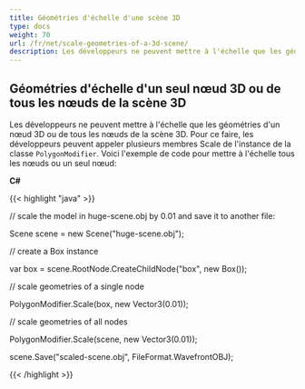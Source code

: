 ```yaml
---
title: Géométries d'échelle d'une scène 3D
type: docs
weight: 70
url: /fr/net/scale-geometries-of-a-3d-scene/
description: Les développeurs ne peuvent mettre à l'échelle que les géométries d'un nœud 3D ou de tous les nœuds de la scène 3D. Pour ce faire, les développeurs peuvent appeler plusieurs membres Scale de l'instance de classe PolygonModifier.
---
```

##  **Géométries d'échelle d'un seul nœud 3D ou de tous les nœuds de la scène 3D**
Les développeurs ne peuvent mettre à l'échelle que les géométries d'un nœud 3D ou de tous les nœuds de la scène 3D. Pour ce faire, les développeurs peuvent appeler plusieurs membres Scale de l'instance de la classe `PolygonModifier`. Voici l'exemple de code pour mettre à l'échelle tous les nœuds ou un seul nœud:



**C#**

{{< highlight "java" >}}

 // scale the model in huge-scene.obj by 0.01 and save it to another file:

Scene scene = new Scene("huge-scene.obj");

// create a Box instance

var box = scene.RootNode.CreateChildNode("box", new Box());

// scale geometries of a single node

PolygonModifier.Scale(box, new Vector3(0.01));

// scale geometries of all nodes

PolygonModifier.Scale(scene, new Vector3(0.01));

scene.Save("scaled-scene.obj", FileFormat.WavefrontOBJ);

{{< /highlight >}}
